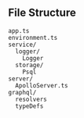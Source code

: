 ## File Structure

```
app.ts
environment.ts
service/
  logger/
    Logger
  storage/
    Psql
server/
  ApolloServer.ts
graphql/
  resolvers
  typeDefs
```

